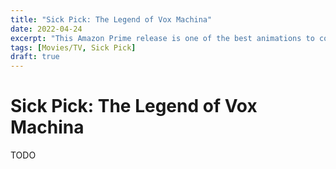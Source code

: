```yaml
---
title: "Sick Pick: The Legend of Vox Machina"
date: 2022-04-24
excerpt: "This Amazon Prime release is one of the best animations to come out this year."
tags: [Movies/TV, Sick Pick]
draft: true
---
```


<!-- markdownlint-disable MD025 -->
# Sick Pick: The Legend of Vox Machina
<!-- markdownlint-disable MD025 -->

TODO
